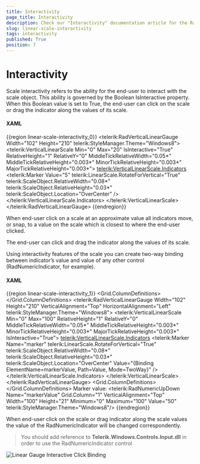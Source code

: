 ```yaml
---
title: Interactivity
page_title: Interactivity
description: Check our "Interactivity" documentation article for the RadGauge WPF control.
slug: linear-scale-interactivity
tags: interactivity
published: True
position: 7
---
```


# Interactivity

Scale interactivity refers to the ability for the end-user to interact with the scale object. This ability is governed by the Boolean IsInteractive property. When this Boolean value is set to True, the end-user can click on the scale or drag the indicator along the values of its scale.

#### __XAML__
{{region linear-scale-interactivity_0}}
	<telerik:RadVerticalLinearGauge Width="102" Height="210" telerik:StyleManager.Theme="Windows8">
	    <telerik:VerticalLinearScale Min="0" 
	                    Max="20"
	                    IsInteractive="True"
	                    RelativeHeight="1"
	                    RelativeY="0"
	                    MiddleTickRelativeWidth="0.05*"
	                    MiddleTickRelativeHeight="0.003*"
	                    MinorTickRelativeHeight="0.003*"
	                    MajorTickRelativeHeight="0.003*">
	        <telerik:VerticalLinearScale.Indicators>
	            <telerik:Marker Value="5"
	                    telerik:LinearScale.RotateForVertical="True"
	                    telerik:ScaleObject.RelativeWidth="0.08*"
	                    telerik:ScaleObject.RelativeHeight="0.03*" 
	                    telerik:ScaleObject.Location="OverCenter" />
	        </telerik:VerticalLinearScale.Indicators>
	    </telerik:VerticalLinearScale>
	</telerik:RadVerticalLinearGauge>
{{endregion}}

When end-user click on a scale at an approximate value all indicators move, or snap, to a value on the scale which is closest to where the end-user clicked.

The end-user can click and drag the indicator along the values of its scale.

Using interactivity features of the scale you can create two-way binding between indicator’s value and value of any other control (RadNumericIndicator, for example).

#### __XAML__
{{region linear-scale-interactivity_1}}
	<Grid Margin="20">
	    <Grid.ColumnDefinitions>
	        <ColumnDefinition Width="Auto" />
	        <ColumnDefinition Width="Auto" />
	    </Grid.ColumnDefinitions>
	    <telerik:RadVerticalLinearGauge Width="102" Height="210"
	                                    VerticalAlignment="Top"
	                                    HorizontalAlignment="Left"
	                                    telerik:StyleManager.Theme="Windows8">
	        <telerik:VerticalLinearScale Min="0" Max="100"
	                                     RelativeHeight="1"
	                                     RelativeY="0"
	                                     MiddleTickRelativeWidth="0.05*"
	                                     MiddleTickRelativeHeight="0.003*"
	                                     MinorTickRelativeHeight="0.003*"
	                                     MajorTickRelativeHeight="0.003*"
	                                     IsInteractive="True">
	            <telerik:VerticalLinearScale.Indicators>
	                <telerik:Marker Name="marker" 
	                                telerik:LinearScale.RotateForVertical="True"
	                                telerik:ScaleObject.RelativeWidth="0.08*"
	                                telerik:ScaleObject.RelativeHeight="0.03*" 
	                                telerik:ScaleObject.Location="OverCenter"
	                                Value="{Binding ElementName=markerValue, Path=Value, Mode=TwoWay}"  />
	            </telerik:VerticalLinearScale.Indicators>
	        </telerik:VerticalLinearScale>
	    </telerik:RadVerticalLinearGauge>
	    <Grid Grid.Column="1">
	        <Grid.ColumnDefinitions>
	            <ColumnDefinition Width="Auto" />
	            <ColumnDefinition Width="Auto" />
	        </Grid.ColumnDefinitions>
	        <TextBlock>Marker value:</TextBlock>
	        <telerik:RadNumericUpDown Name="markerValue" 
	                                  Grid.Column="1"
	                                  VerticalAlignment="Top"
	                                  Width="100"
	                                  Height="21"
	                                  Minimum="0"
	                                  Maximum="100"
	                                  Value="50"
	                                  telerik:StyleManager.Theme="Windows8"/>
	    </Grid>
	</Grid>
{{endregion}}

When end-user click on the scale or drag indicator along the scale values the value of the RadNumericIndicator will be changed correspondently.

>You should add reference to __Telerik.Windows.Controls.Input.dll__ in order to use the RadNumericIndicator control

![Linear Gauge Interactive Click Binding](images/LinearGaugeInteractiveClickBinding.PNG)
